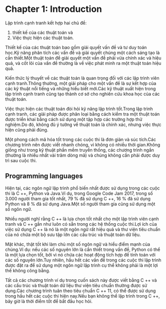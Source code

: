 # Chapter 1: Introduction

Lập trình cạnh tranh kết hợp hai chủ đề:

1. thiết kế của các thuật toán và
2. Việc thực hiện các thuật toán.

Thiết kế của các thuật toán bao gồm giải quyết vấn đề và tư duy toán học.Kỹ năng phân tích các vấn đề và giải quyết chúng một cách sáng tạo là cần thiết.Một thuật toán để giải quyết một vấn đề phải vừa chính xác và hiệu quả, và cốt lõi của vấn đề thường là về việc phát minh ra một thuật toán hiệu quả.

Kiến thức lý thuyết về các thuật toán là quan trọng đối với các lập trình viên cạnh tranh.Thông thường, một giải pháp cho một vấn đề là sự kết hợp của các kỹ thuật nổi tiếng và những hiểu biết mới.Các kỹ thuật xuất hiện trong lập trình cạnh tranh cũng tạo thành cơ sở cho nghiên cứu khoa học của các thuật toán.

Việc thực hiện các thuật toán đòi hỏi kỹ năng lập trình tốt.Trong lập trình cạnh tranh, các giải pháp được phân loại bằng cách kiểm tra một thuật toán được triển khai bằng cách sử dụng một tập hợp các trường hợp thử nghiệm.Do đó, không đủ ý tưởng về thuật toán là chính xác, nhưng việc thực hiện cũng phải đúng.

Một phong cách mã hóa tốt trong các cuộc thi là đơn giản và súc tích.Các chương trình nên được viết nhanh chóng, vì không có nhiều thời gian.Không giống như trong kỹ thuật phần mềm truyền thống, các chương trình ngắn (thường là nhiều nhất vài trăm dòng mã) và chúng không cần phải được duy trì sau cuộc thi.

## Programming languages

Hiện tại, các ngôn ngữ lập trình phổ biến nhất được sử dụng trong các cuộc thi là C ++, Python và Java.Ví dụ, trong Google Code Jam 2017, trong số 3.000 người tham gia tốt nhất, 79 % đã sử dụng C ++, 16 % đã sử dụng Python và 8 % đã sử dụng Java.Một số người tham gia cũng sử dụng một số ngôn ngữ.

Nhiều người nghĩ rằng C ++ là lựa chọn tốt nhất cho một lập trình viên cạnh tranh và C ++ gần như luôn có sẵn trong các hệ thống cuộc thi.Lợi ích của việc sử dụng C ++ là nó là một ngôn ngữ rất hiệu quả và thư viện tiêu chuẩn của nó chứa một bộ sưu tập lớn các cấu trúc và thuật toán dữ liệu.

Mặt khác, thật tốt khi làm chủ một số ngôn ngữ và hiểu điểm mạnh của chúng.Ví dụ: nếu các số nguyên lớn là cần thiết trong vấn đề, Python có thể là một lựa chọn tốt, bởi vì nó chứa các hoạt động tích hợp để tính toán với các số nguyên lớn.Tuy nhiên, hầu hết các vấn đề trong các cuộc thi lập trình được đặt ra để sử dụng một ngôn ngữ lập trình cụ thể không phải là một lợi thế không công bằng.

Tất cả các chương trình ví dụ trong cuốn sách này được viết bằng C ++ và các cấu trúc và thuật toán dữ liệu thư viện tiêu chuẩn thường được sử dụng.Các chương trình tuân theo tiêu chuẩn C ++ 11, có thể được sử dụng trong hầu hết các cuộc thi hiện nay.Nếu bạn không thể lập trình trong C ++, bây giờ là thời điểm tốt để bắt đầu học hỏi.